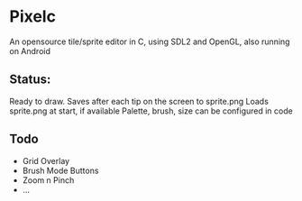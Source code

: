 # Pixelc
An opensource tile/sprite editor in C, using SDL2 and OpenGL, also running on Android

## Status:
Ready to draw.
Saves after each tip on the screen to sprite.png
Loads sprite.png at start, if available
Palette, brush, size can be configured in code

## Todo
- Grid Overlay
- Brush Mode Buttons
- Zoom n Pinch 
- ...

